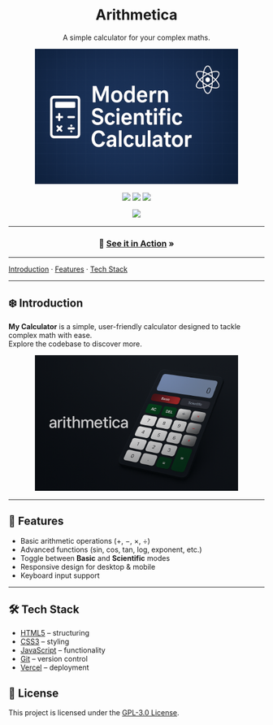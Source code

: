 <h1 align="center">Arithmetica</h1>

<p align="center">A simple calculator for your complex maths.</p>

<p align="center">
  <img src="banner.png" alt="Calculator banner" width="400"/>  
</p>
<p align="center">
  <img src="https://img.icons8.com/color/96/000000/html-5.png"/>
  <img src="https://img.icons8.com/color/96/000000/css3.png"/>
  <img src="https://img.icons8.com/color/96/000000/javascript.png"/>
</p>

<p align="center">
  <a href="mailto:nandinibajaj1221@gmail.com">
    <img src="https://img.shields.io/badge/Email-nandinibajaj1221@gmail.com-red?style=for-the-badge&logo=gmail&logoColor=white"/>
  </a>
</p>


---

<h3 align="center">👀 <a href="https://airthmetica-calculator.vercel.app/">See it in Action</a> »</h3>

---

[Introduction](#introduction) · [Features](#features) · [Tech Stack](#tech-stack) 

---


## ❄️ Introduction
**My Calculator** is a simple, user-friendly calculator designed to tackle complex math with ease.  
Explore the codebase to discover more.

<p align="center">
  <img src="screenshot.png" alt="Calculator Screenshot" width="400"/>  
</p>

---

## 🚀 Features
- Basic arithmetic operations (+, −, ×, ÷)
- Advanced functions (sin, cos, tan, log, exponent, etc.)
- Toggle between **Basic** and **Scientific** modes
- Responsive design for desktop & mobile
- Keyboard input support

---

## 🛠 Tech Stack
- [HTML5](https://developer.mozilla.org/en-US/docs/Web/HTML) – structuring  
- [CSS3](https://developer.mozilla.org/en-US/docs/Web/CSS) – styling  
- [JavaScript](https://developer.mozilla.org/en-US/docs/Web/JavaScript) – functionality  
- [Git](https://git-scm.com/) – version control   
- [Vercel](https://vercel.com/) – deployment

## 📄 License
This project is licensed under the [GPL-3.0 License](LICENSE).



